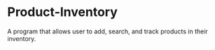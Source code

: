 # Product-Inventory
A program that allows user to add, search, and track products in their inventory.
